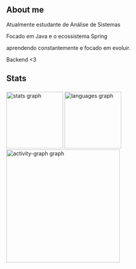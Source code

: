 <h2>About me</h2>
<p>Atualmente estudante de Análise de Sistemas</p>
 <p> Focado em Java e o ecossistema Spring</p>
 <p>aprendendo constantemente e focado em evoluir.</p>
 <p>Backend <3 </p>
</p>





<h2 align="left">Stats</h2>

###

<div align="left">
  <img src="https://github-readme-stats.vercel.app/api?username=wallacesenna01&hide_title=false&hide_rank=false&show_icons=true&include_all_commits=true&count_private=true&disable_animations=false&theme=gruvbox_light&locale=en&hide_border=false&order=1" height="150" alt="stats graph"  />
  <img src="https://github-readme-stats.vercel.app/api/top-langs?username=wallacesenna01&locale=en&hide_title=false&layout=compact&card_width=320&langs_count=5&theme=gruvbox_light&hide_border=true&order=2" height="150" alt="languages graph"  />
  <img src="https://github-readme-activity-graph.vercel.app/graph?username=wallacesenna01&radius=16&theme=gruvbox&area=true&order=5" height="300" alt="activity-graph graph"  />
</div>

###
